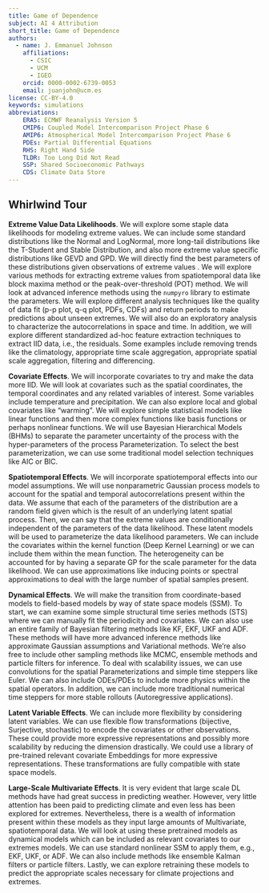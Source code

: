 ```yaml
---
title: Game of Dependence
subject: AI 4 Attribution
short_title: Game of Dependence
authors:
  - name: J. Emmanuel Johnson
    affiliations:
      - CSIC
      - UCM
      - IGEO
    orcid: 0000-0002-6739-0053
    email: juanjohn@ucm.es
license: CC-BY-4.0
keywords: simulations
abbreviations:
    ERA5: ECMWF Reanalysis Version 5
    CMIP6: Coupled Model Intercomparison Project Phase 6
    AMIP6: Atmospherical Model Intercomparison Project Phase 6
    PDEs: Partial Differential Equations
    RHS: Right Hand Side
    TLDR: Too Long Did Not Read
    SSP: Shared Socioeconomic Pathways
    CDS: Climate Data Store
---
```


## Whirlwind Tour

**Extreme Value Data Likelihoods**. 
We will explore some staple data likelihoods for modeling extreme values. We can include some standard distributions like the Normal and LogNormal, more long-tail distributions like the T-Student and Stable Distribution, and also more extreme value specific distributions like GEVD and GPD. We will directly find the best parameters of these distributions given observations of extreme values . We will explore various methods for extracting extreme values from spatiotemporal data like block maxima method or the peak-over-threshold (POT) method. We will look at advanced inference methods using the `numpyro` library to estimate the parameters. We will explore different analysis techniques like the quality of data fit (p-p plot, q-q plot, PDFs, CDFs) and return periods to make predictions about unseen extremes. We will also do an exploratory analysis to characterize the autocorrelations in space and time. In addition, we will explore different standardized ad-hoc feature extraction techniques to extract IID data, i.e., the residuals. Some examples include removing trends like the climatology, appropriate time scale aggregation, appropriate spatial scale aggregation, filtering and differencing.

**Covariate Effects**.
We will incorporate covariates to try and make the data more IID. We will look at covariates such as the spatial coordinates, the temporal coordinates and any related variables of interest. Some variables include temperature and precipitation. We can also explore local and global covariates like “warming”. We will explore simple statistical models like linear functions and then more complex functions like basis functions or perhaps nonlinear functions. We will use Bayesian Hierarchical Models (BHMs) to separate the parameter uncertainty of the process with the hyper-parameters of the process Parameterization. To select the best parameterization, we can use some traditional model selection techniques like AIC or BIC.

**Spatiotemporal Effects**.
We will incorporate spatiotemporal effects into our model assumptions. We will use nonparametric Gaussian process models  to account for the spatial and temporal autocorrelations present within the data. We assume that each of the parameters of the distribution are a random field given which is the result of an underlying latent spatial process. Then, we can say that the extreme values are conditionally independent of the parameters of the data likelihood. These latent models will be used to parameterize the data likelihood parameters. We can include the covariates within the kernel function (Deep Kernel Learning) or we can include them within the mean function. The heterogeneity can be accounted for by having a separate GP for the scale parameter for the data likelihood. We can use approximations like inducing points or spectral approximations to deal with the large number of spatial samples present.

**Dynamical Effects**.
We will make the transition from coordinate-based models to field-based models by way of state space models (SSM). To start, we can examine some simple structural time series methods (STS) where we can manually fit the periodicity and covariates. We can also use an entire family of Bayesian filtering methods like KF, EKF, UKF and ADF. These methods will have more advanced inference methods like approximate Gaussian assumptions and Variational methods. We’re also free to include other sampling methods like MCMC, ensemble methods and particle filters for inference. To deal with scalability issues, we can use convolutions for the spatial Parameterizations and simple time steppers like Euler. We can also include ODEs/PDEs to include more physics within the spatial operators. In addition, we can include more traditional numerical time steppers for more stable rollouts (Autoregressive applications).

**Latent Variable Effects**.
We can include more flexibility by considering latent variables. We can use flexible flow transformations (bijective, Surjective, stochastic) to encode the covariates or other observations. These could provide more expressive representations and possibly more scalability by reducing the dimension drastically. We could use a library of pre-trained relevant covariate Embeddings for more expressive representations. These transformations are fully compatible with state space models.

**Large-Scale Multivariate Effects**.
It is very evident that large scale DL methods have had great success in predicting weather. However, very little attention has been paid to predicting climate and even less has been explored for extremes. Nevertheless, there is a wealth of information present within these models as they input large amounts of Multivariate, spatiotemporal data. We will look at using these pretrained models as dynamical models which can be included as relevant covariates to our extremes models. We can use standard nonlinear SSM to apply them, e.g., EKF, UKF, or ADF. We can also include methods like ensemble Kalman filters or particle filters. Lastly, we can explore retraining these models to predict the appropriate scales necessary for climate projections and extremes.